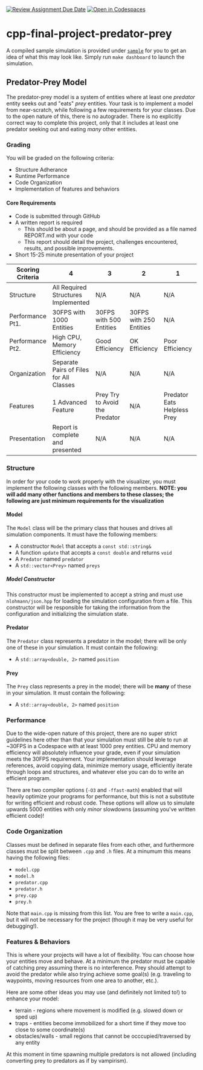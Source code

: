 [![Review Assignment Due Date](https://classroom.github.com/assets/deadline-readme-button-24ddc0f5d75046c5622901739e7c5dd533143b0c8e959d652212380cedb1ea36.svg)](https://classroom.github.com/a/DMBnbkTd)
[![Open in Codespaces](https://classroom.github.com/assets/launch-codespace-7f7980b617ed060a017424585567c406b6ee15c891e84e1186181d67ecf80aa0.svg)](https://classroom.github.com/open-in-codespaces?assignment_repo_id=14459134)
# cpp-final-project-predator-prey

A compiled sample simulation is provided under [`sample`](./sample) for you to get an idea of what this may look like. Simply run `make dashboard` to launch the simulation.

## Predator-Prey Model

The predator-prey model is a system of entities where at least one *predator* entity seeks out and "eats" *prey* entities. Your task is to implement a model from near-scratch, while following a few requirements for your classes. Due to the open nature of this, there is no autograder. There is no explicitly correct way to complete this project, only that it includes at least one predator seeking out and eating *many* other entities.

### Grading

You will be graded on the following criteria:

* Structure Adherance
* Runtime Performance
* Code Organization
* Implementation of features and behaviors

#### Core Requirements

* Code is submitted through GitHub
* A written report is required
  * This should be about a page, and should be provided as a file named REPORT.md with your code
  * This report should detail the project, challenges encountered, results, and possible improvements.
* Short 15-25 minute presentation of your project

| Scoring Criteria | 4 | 3 | 2 | 1 | 0 | Weight |
| ---------------- | --- | --- | --- | --- | --- | --- |
| Structure        | All Required Structures Implemented | N/A | N/A | N/A | Any Discrepancy | 2 |
| Performance Pt1. | 30FPS with 1000 Entities | 30FPS with 500 Entities | 30FPS with 250 Entities | N/A | <30FPS with 250 Entities | 8 |
| Performance Pt2. | High CPU, Memory Efficiency | Good Efficiency | OK Efficiency | Poor Efficiency | Inefficient | 5 |
| Organization     | Separate Pairs of Files for All Classes | N/A | N/A | N/A | Mixed, Large Files | 2 |
| Features         | 1 Advanced Feature | Prey Try to Avoid the Predator | N/A | Predator Eats Helpless Prey | Nothing Happens | 3 |
| Presentation     | Report is complete and presented | N/A | N/A | N/A | Missing Report/Presentation | 5 |

### Structure

In order for your code to work properly with the visualizer, you must implement the following classes with the following members. **NOTE: you will add many other functions and members to these classes; the following are just minimum requirements for the visualization**

#### Model

The `Model` class will be the primary class that houses and drives all simulation components. It must have the following members:

* A constructor `Model` that accepts a `const std::string&`
* A function `update` that accepts a `const double` and returns `void`
* A `Predator` named `predator`
* A `std::vector<Prey>` named `preys`

##### Model Constructor

This constructor must be implemented to accept a string and must use `nlohmann/json.hpp` for loading the simulation configuration from a file. This constructor will be responsible for taking the information from the configuration and initializing the simulation state.

#### Predator

The `Predator` class represents a predator in the model; there will be only one of these in your simulation. It must contain the following:

* A `std::array<double, 2>` named `position`

#### Prey

The `Prey` class represents a prey in the model; there will be **many** of these in your simulation. It must contain the following:

* A `std::array<double, 2>` named `position`

### Performance

Due to the wide-open nature of this project, there are no super strict guidelines here other than that your simulation must still be able to run at ~30FPS in a Codespace with at least 1000 prey entities. CPU and memory efficiency will absolutely influence your grade, even if your simulation meets the 30FPS requirement. Your implementation should leverage references, avoid copying data, minimize memory usage, efficiently iterate through loops and structures, and whatever else you can do to write an efficient program.

There are two compiler options (`-O3` and `-ffast-math`) enabled that will heavily optimize your programs for performance, but this is not a substitute for writing efficient and robust code. These options will allow us to simulate upwards 5000 entities with only *minor* slowdowns (assuming you've written efficient code)!

### Code Organization

Classes must be defined in separate files from each other, and furthermore classes must be split between `.cpp` and `.h` files. At a minumum this means having the following files:

* `model.cpp`
* `model.h`
* `predator.cpp`
* `predator.h`
* `prey.cpp`
* `prey.h`

Note that `main.cpp` is missing from this list. You are free to write a `main.cpp`, but it will not be necessary for the project (though it may be very useful for debugging!).

### Features & Behaviors

This is where your projects will have a lot of flexibility. You can choose how your entities move and behave. At a minimum the predator must be capable of catching prey assuming there is no interference. Prey should attempt to avoid the predator while also trying achieve some goal(s) (e.g. traveling to waypoints, moving resources from one area to another, etc.).

Here are some other ideas you may use (and definitely not limited to!) to enhance your model:

* terrain - regions where movement is modified (e.g. slowed down or sped up)
* traps - entities become immobilized for a short time if they move too close to some coordinate(s)
* obstacles/walls - small regions that cannot be occcupied/traversed by any entity

At this moment in time spawning multiple predators is not allowed (including converting prey to predators as if by vampirism).
